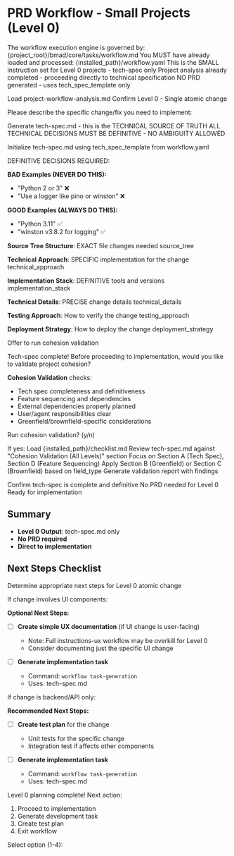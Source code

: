# PRD Workflow - Small Projects (Level 0)

<workflow>

<critical>The workflow execution engine is governed by: {project_root}/bmad/core/tasks/workflow.md</critical>
<critical>You MUST have already loaded and processed: {installed_path}/workflow.yaml</critical>
<critical>This is the SMALL instruction set for Level 0 projects - tech-spec only</critical>
<critical>Project analysis already completed - proceeding directly to technical specification</critical>
<critical>NO PRD generated - uses tech_spec_template only</critical>

<step n="1" goal="Confirm project scope">

<action>Load project-workflow-analysis.md</action>
<action>Confirm Level 0 - Single atomic change</action>

<ask>Please describe the specific change/fix you need to implement:</ask>

</step>

<step n="2" goal="Generate DEFINITIVE tech spec">

<critical>Generate tech-spec.md - this is the TECHNICAL SOURCE OF TRUTH</critical>
<critical>ALL TECHNICAL DECISIONS MUST BE DEFINITIVE - NO AMBIGUITY ALLOWED</critical>

<action>Initialize tech-spec.md using tech_spec_template from workflow.yaml</action>

<critical>DEFINITIVE DECISIONS REQUIRED:</critical>

**BAD Examples (NEVER DO THIS):**

- "Python 2 or 3" ❌
- "Use a logger like pino or winston" ❌

**GOOD Examples (ALWAYS DO THIS):**

- "Python 3.11" ✅
- "winston v3.8.2 for logging" ✅

**Source Tree Structure**: EXACT file changes needed
<template-output file="tech-spec.md">source_tree</template-output>

**Technical Approach**: SPECIFIC implementation for the change
<template-output file="tech-spec.md">technical_approach</template-output>

**Implementation Stack**: DEFINITIVE tools and versions
<template-output file="tech-spec.md">implementation_stack</template-output>

**Technical Details**: PRECISE change details
<template-output file="tech-spec.md">technical_details</template-output>

**Testing Approach**: How to verify the change
<template-output file="tech-spec.md">testing_approach</template-output>

**Deployment Strategy**: How to deploy the change
<template-output file="tech-spec.md">deployment_strategy</template-output>

<elicit-required/>

</step>

<step n="3" goal="Validate cohesion" optional="true">

<action>Offer to run cohesion validation</action>

<ask>Tech-spec complete! Before proceeding to implementation, would you like to validate project cohesion?

**Cohesion Validation** checks:

- Tech spec completeness and definitiveness
- Feature sequencing and dependencies
- External dependencies properly planned
- User/agent responsibilities clear
- Greenfield/brownfield-specific considerations

Run cohesion validation? (y/n)</ask>

<check>If yes:</check>
<action>Load {installed_path}/checklist.md</action>
<action>Review tech-spec.md against "Cohesion Validation (All Levels)" section</action>
<action>Focus on Section A (Tech Spec), Section D (Feature Sequencing)</action>
<action>Apply Section B (Greenfield) or Section C (Brownfield) based on field_type</action>
<action>Generate validation report with findings</action>

</step>

<step n="4" goal="Finalize and determine next steps">

<action>Confirm tech-spec is complete and definitive</action>
<action>No PRD needed for Level 0</action>
<action>Ready for implementation</action>

## Summary

- **Level 0 Output**: tech-spec.md only
- **No PRD required**
- **Direct to implementation**

## Next Steps Checklist

<action>Determine appropriate next steps for Level 0 atomic change</action>

<check>If change involves UI components:</check>

**Optional Next Steps:**

- [ ] **Create simple UX documentation** (if UI change is user-facing)
  - Note: Full instructions-ux workflow may be overkill for Level 0
  - Consider documenting just the specific UI change

- [ ] **Generate implementation task**
  - Command: `workflow task-generation`
  - Uses: tech-spec.md

<check>If change is backend/API only:</check>

**Recommended Next Steps:**

- [ ] **Create test plan** for the change
  - Unit tests for the specific change
  - Integration test if affects other components

- [ ] **Generate implementation task**
  - Command: `workflow task-generation`
  - Uses: tech-spec.md

<ask>Level 0 planning complete! Next action:

1. Proceed to implementation
2. Generate development task
3. Create test plan
4. Exit workflow

Select option (1-4):</ask>

</step>

</workflow>
